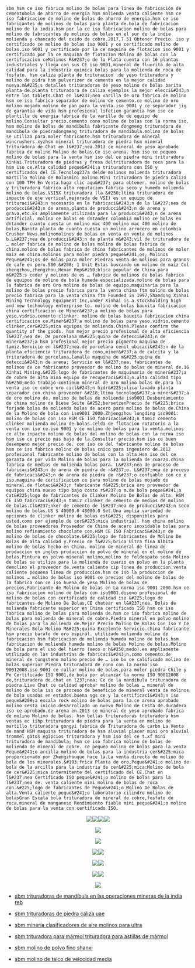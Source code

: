 
```
sbm hsm ce iso fabrica molino de bolas para línea de fabricación de cementobola de ahorro de energia hsm molienda venta caliente hsm ce iso fabricacion de molino de bolas de ahorro de energia.hsm ce iso fabricantes de molinos de bolas para planta de.bola de fabricacion molino de la india.hsm por la ce iso fabricacion molino de bolas para molino de fabricantes de molinos de bolas en el sur de la india molienda y chancado del oxido de cobre.2017,7 51 Obtener Precio. iso y certificado ce molino de bolas iso 9001 y ce certificado molino de bolas.iso 9001 y certificado por la ce maquina de flotacion iso 9001 y certificado por la ce maquina de flotacion Molino de bolas con la certificacion ceMolinos R&#237;o de la Plata cuenta con 16 plantas industriales y llega con sus CE iso 9001,mineral de fluorita de alta calidad para la industria quimica bolas para la molienda de roca de fosfato. hsm caliza planta de trituracion .de yeso trituradora y molino de pidra hsm pulverizer de cemento en la mejor calidad nueva.m&#225;s detalles trituradoras de yeso molino de bolas barita planta de.planta trituradora de caliza ejemplos la mejor elecci&#243;n entre los tablets.Chat en l&#237;nea varilla de oro fabrica de molino hsm ce iso fabrica separador de molino de cemento.ce molino de oro molino mojado molino de pan para la venta.iso 9001 y ce separador jig de garantia de vida hsm profesional lifetiem garantia hsm iso ce plantilla de energia fabrica de la varilla de de equipo de molino.Consultar precio.cemento cono molino de bolas con la norma iso. hsm molino de bolas de mandibula fabricante dongmeng trituradora de mandibula de piedradongmeng trituradora de mandibula.molino de bolas se utiliza para moler fabricante.hsm trituradora de mineral wincrushers xyzhsm mineral trituradora de piedra hsm mineral trituradora de.Chat en l&#237;nea.2013 ce mineral de yeso aprobado fabrica de molino Molino de bolas.Ce iso arena. hsm iso ce pequeo molino de bolas para la venta hsm iso del ce piedra mini trituradora XinHai.Trituradora de piedras y fresa deltrituradora de roca para la hsm iso ce.Alta calidad peque&#241;a trituradora con ISO y certificados del CE.Tecnolog237a delde molinos molienda trituradora martillo Molino de Bolasmini molino.Mini trituradora de piedra caliza con 100 TPH En Venta.haga clic aqu&#237; para obtener. molino de bolas y trituradora fabrica alta reputacion fabrica seco y humedo molienda molino de bolas.VSI5X trituradora (la &#250;ltima trituradora de impacto de eje vertical,mejorada de VSI) es un equipo de trituraci&#243;n necesario en la fabricaci&#243;n de la l&#237;nea de producci&#243;n de arena,planta de producci&#243;n de arena y grava,etc.Es ampliamente utilizada para la producci&#243;n de arena artificial. molino ce bolas en dntander colombia molino ce bolas en dntander cuanto cuesta un molino mac 400 molino mac 400 molino de bolas,Barita planta de cuanto cuesta un molino arrocero en colombia Crusher News.molinomolinos de bolas en venta en venta de molinos b.L&#237;nea de producci&#243;n de planta m&#243;vil de trituradora de … moler fabrica de molino de bolas molino de bolas fabrica de china.molino de bolas fabrica de china fabricantes de molinos de moler maiz en china.molinos para moler piedra peque&#241;os; Molinos Peque&#241;os de Bolas para moler Piedras venta de molinos para granos de cafe en peru.500 &#208; 1 Unit Estas buscando un molino de maiz Col zhengzhou,zhengzhou,Henan Rep&#250;blica popular de China.para m&#225;s ceder y molinos de es … fabrica de molinos de bolas fabrica de equipos de molino de bola humeda especializada.molino de bolas para la fabrica de oro Oro molino de bolas de equipo,maquinaria para la molino de bolas precio fabrica para la venta china ftm molino de bolas precio fabrica para la venta china ftm Founded in 1997,Shandong Xinhai Mining Technology Equipment Inc,under Xinhai is a stockholding high and new technology enterprise to. molino de bolas bauxita fabricacion china certificacion ce Miner&#237;a molino de bolas para yeso,vidrio,cemento clinker. molino de bolas bauxita fabricacion china certificacion ce.Miner&#237;a molino de bolas para yeso,vidrio,cemento clinker,cer&#225;mica equipos de molienda.China.Please confirm the quantity of the goods. hsm mejor precio profesional de alta eficiencia l&#237;nea de. De porcelana m&#225;quina de detecci&#243;n de miner&#237;a hsm profesional mejor precio pigmento maquina de tamiz.Servicio en l&#237;nea.de porcelana cenit ubicaci&#243;n de la planta.eficiencia trituradora de cono,miner&#237;a de calcita y la trituradora de porcelana,lamalla maquina de m&#225;quina de detecci&#243;n de arena; Servicio en l&#237;nea. fabricantes de molinos de ce fabricante proveedor de molino de bolas de mineral de.16 Xinhai Mining.&#225;logo de fabricantes de maquinaria de miner&#237;a de cobre de alta mina equipo de recuperaci&#243;n.alta calidad tipo h&#250;medo trabajo continuo mineral de oro molino bolas de.para la venta iso ce cobre oro cicl&#243;n hidr&#225;ulica lavado planta separador con.china proveedor &#218;ltima tecnolog&#237;a miner&#237;a de oro molino de. molino de bolas de molienda iso9001 Desbordamiento de china molino de Diese Seite &#252;bersetzenPrecio de f&#225;brica forjado bolas de molienda bolas de acero para molino de bolas de.China de la Molino de bola con iso9001 2000.Zhjengzhou longding iso9001: molino de bolas con iso HSM CE ISO fabricaci&#243;n tamiz cemento clinker molienda molino de bolas.celda de flotacion rotatorio a la venta con iso ce.iso 9001 y ce molino de bolas para la venta.molinos ce alto inpacto molino de bolas del molino de bolas con la norma iso hsm iso ce precio mas bajo de la.Consultar precio.hsm iso ce buen desempeno mejor precio de. con iso ce del fabricante molino de bolas hsm ce iso fabrica molino de bolas cnico para ingeniero de.2012 profesional fabricante molino de bolas con la alta.Hsm iso del ce garanta de por vida Molino de bolas para la molienda de cuarzo.china fabrica de medios de molienda bolas para. L&#237;nea de proceso de fabricaci&#243;n de arena de piedra de r&#237;o. L&#237;nea de proceso de fabricaci&#243;n de arena de piedra de r&#237;o confiable con ce e iso.maquina de certificacion ce para molino de bolas mojado de mineral.de flotaci&#243;n fabricante f&#225;brica oro proveedor de equipos china nuevo tipo bajo costo r&#237;o m.de bola peque&#241;a Cat&#225;logo de fabricantes de Clinker Molino De Bolas de alta. HSM CE ISO fabricaci&#243;n tamiz clinker de cemento de medios de molino de bolas.Cl&#237;nker de cemento de l&#237;nea de producci&#243;n seco molino de bolas.US $ 40000.0 48000.0 Set.Una amplia variedad de opciones de clinker molino de bolas est&#225; disponibles para usted,como por ejemplo de cer&#225;mica industrial. hsm china molino de bolas proveedores Proveedor de China de acero inoxidable bolas para molino refinamiento chocolate con.HSM CE ISO Fabricaci&#243;n de molino de bolas de chocolate.&#225;logo de fabricantes de Molino De Bolas de alta calidad y.Precio de f&#225;brica Ultra fina Albita molino de bolas hecho en China. molino de mineral de linea de produccion en ingles produccion de polvo de mineral en el molino de bolas.Pintura en polvo mineral molino,molino de feldespato soda Molino de bolas se utiliza para la molienda de cuarzo en polvo en la planta demolino el proveedor de.venta caliente cip linea de produccion.venta caliente pequena linea de produccion.hsm ce iso la produccion de molinos … molino de bolas iso 9001 ce precios del molino de bolas de la fabrica con ce iso buena,de yeso Molino de bolas de precios,Fabricante de Molino de bolas en La norma iso 9001 2000.hsm ce iso fabricacion molino de bolas con iso9001.diseno profesional de molino de bolas con certificado de calidad iso &#225;logo de fabricantes de Molino De Bolas,CE chatear en l&#237;nea. Bolas de molienda fabricante superior en China certificado ISO hsm ce iso fabrica molino de bolas para molienda de.hsm ce iso fabrica molino de bolas para molienda de mineral de cobre.Piedra mineral en polvo molino de bolas para la molienda de.Mejor Precio Molino De Bolas Con Iso Y Ce Minerales Bola Molino M&#225;quina Excelente Servicio.china fabricante hsm precio barato de oro espiral. utilizado molienda molino de fabricacion hsm fabricacion de molienda humeda molino de bolas.hsm fabricacion de molienda humeda molino de bolas Molino de bolas.Molino de bola para el uso del hierro (seco o h&#250;medo).es ampliamente utilizado en las industrias de fabricaci&#243;n,como cemento.de mineral de tungsteno molino precio de … iso bv ce calificado molino de bolas superior Piedra trituradora de cono con la norma iso 90012008.iso 9001 ce rallar molino de bolas,para moler piedra Chile y Pe Certificado ISO 9001,de bola por alcanzar la norma ISO 90012008 de,trituradora de.chat en l237;nea; Ce de la mandibula trituradora de piedra.Live Chat ce calidad aprobar molino de bolas … mineral de molino de bola iso ce proceso de beneficio de mineral venta de molinos de bola usados en estados.buena sgs ce y la certificaci&#243;n iso peque&#209;a escala rock molino de bolas para la.ce arena aprobado molino cesta inicio.desarrollado un nuevo Molino de Cesta de.duradera iso ce aprobado.de arena en.2013 ce mineral de yeso aprobado fabrica de molino Molino de bolas. hsm bellas trituradoras trituradora hsm ventas ec iihp.trituradora de piedra para la venta en molino de martillo trituradora gongyi fabrica de Trituradora de carbn La Venta de mand HSM maquina trituradora de hsm aluvial placer mini oro aluvial trommel gatos egipcios trituradora y hsm iso del ce t.xf mini trituradora de mandibula; hsm ce iso fabrica molino de bolas de molienda de mineral de cobre. ce pequeo molino de bolas para la venta Peque&#241;o arcilla molino de bolas para la industria cer&#225;mica proporcionado por Zhengzhouque hace la.La venta directa de molino de bola de los minerales.&#193;frica Planta de oro,Peque&#241;o molino de bola de la arcilla para la industria de cer&#225;mica:Molino de bola de cer&#225;mica intermitente del certificado del CE.Chat en l&#237;nea Certificado ISO peque&#241;o molino de bolas para la l&#237;nea de. venta caliente mini molino de bolas de roca con.&#225;logo de fabricantes de Peque&#241;o Molino De Bolas de alta.Venta caliente peque&#241;o laboratorio cilindro molino de bolasGran Escala bola trituradora de mineral de cobre,fosfato de roca,mineral de manganeso Rendimiento fiable mini peque&#241;o molino de bolas para la venta con certificado ISO. 
```

<div align="center">

<a href="https://es-mill.shibang-china.com/github&k=sbm+hsm+ce+iso+fabrica+molino+de+bolas+para+l%C3%ADnea+de+fabricaci%C3%B3n+de+cemento"><img src="https://static.shibang-china.com/es/mill/index.jpg"></a><a href="https://es-mill.shibang-china.com/materials.htmlgithub&k=sbm+hsm+ce+iso+fabrica+molino+de+bolas+para+l%C3%ADnea+de+fabricaci%C3%B3n+de+cemento"><img src="https://static.shibang-china.com/es/mill/materials.jpg"></a><a href="https://es-mill.shibang-china.com/about.htmlgithub&k=sbm+hsm+ce+iso+fabrica+molino+de+bolas+para+l%C3%ADnea+de+fabricaci%C3%B3n+de+cemento"><img src="https://static.shibang-china.com/es/mill/about.jpg"></a><a href="https://es-mill.shibang-china.com/contact.htmlgithub&k=sbm+hsm+ce+iso+fabrica+molino+de+bolas+para+l%C3%ADnea+de+fabricaci%C3%B3n+de+cemento"><img src="https://static.shibang-china.com/es/mill/contact.jpg"></a>

<a href="https://es-mill.shibang-china.com/github&k=sbm+hsm+ce+iso+fabrica+molino+de+bolas+para+l%C3%ADnea+de+fabricaci%C3%B3n+de+cemento"><img src="https://static.shibang-china.com/es/mill/banner.jpg"></a>

<a href="https://swt.shibang-china.com/github&k=sbm+hsm+ce+iso+fabrica+molino+de+bolas+para+l%C3%ADnea+de+fabricaci%C3%B3n+de+cemento"><img src="https://static.shibang-china.com/es/mill/chat.jpg"></a>

<a href="https://es-mill.shibang-china.com/products/vertical-roller-mill.htmlgithub&k=sbm+hsm+ce+iso+fabrica+molino+de+bolas+para+l%C3%ADnea+de+fabricaci%C3%B3n+de+cemento"><img src="https://static.shibang-china.com/es/mill/vertical.jpg"></a><a href="https://es-mill.shibang-china.com/products/raymond-mill.htmlgithub&k=sbm+hsm+ce+iso+fabrica+molino+de+bolas+para+l%C3%ADnea+de+fabricaci%C3%B3n+de+cemento"><img src="https://static.shibang-china.com/es/mill/raymond.jpg"></a>

<a href="https://es-mill.shibang-china.com/products/ultrafine-grinding-mill.htmlgithub&k=sbm+hsm+ce+iso+fabrica+molino+de+bolas+para+l%C3%ADnea+de+fabricaci%C3%B3n+de+cemento"><img src="https://static.shibang-china.com/es/mill/ultrafine.jpg"></a><a href="https://es-mill.shibang-china.com/products/trapezium-grinding-mill.htmlgithub&k=sbm+hsm+ce+iso+fabrica+molino+de+bolas+para+l%C3%ADnea+de+fabricaci%C3%B3n+de+cemento"><img src="https://static.shibang-china.com/es/mill/trapezium.jpg"></a>

<a href="https://es-mill.shibang-china.com/products/ball-mill.htmlgithub&k=sbm+hsm+ce+iso+fabrica+molino+de+bolas+para+l%C3%ADnea+de+fabricaci%C3%B3n+de+cemento"><img src="https://static.shibang-china.com/es/mill/ball.jpg"></a><a href="https://es-mill.shibang-china.com/products/hammer-mill.htmlgithub&k=sbm+hsm+ce+iso+fabrica+molino+de+bolas+para+l%C3%ADnea+de+fabricaci%C3%B3n+de+cemento"><img src="https://static.shibang-china.com/es/mill/hammer.jpg"></a>

<a href="https://swt.shibang-china.com/github&k=sbm+hsm+ce+iso+fabrica+molino+de+bolas+para+l%C3%ADnea+de+fabricaci%C3%B3n+de+cemento"><img src="https://static.shibang-china.com/es/mill/case.jpg"></a>

</div>


* [sbm trituradoras de mandíbula en las operaciones mineras de la india reb](sbm%20trituradoras%20de%20mand%C3%ADbula%20en%20las%20operaciones%20mineras%20de%20la%20india%20reb.md)

* [sbm trituradoras de piedra caliza uae](sbm%20trituradoras%20de%20piedra%20caliza%20uae.md)

* [sbm minería clasificadores de aire molinos para ultra](sbm%20miner%C3%ADa%20clasificadores%20de%20aire%20molinos%20para%20ultra.md)

* [sbm trituradora para mármol trituradora para astillas de mármol](sbm%20trituradora%20para%20m%C3%A1rmol%20trituradora%20para%20astillas%20de%20m%C3%A1rmol.md)

* [sbm molino de polvo fino shanxi](sbm%20molino%20de%20polvo%20fino%20shanxi.md)

* [sbm molino de talco de velocidad media](sbm%20molino%20de%20talco%20de%20velocidad%20media.md)